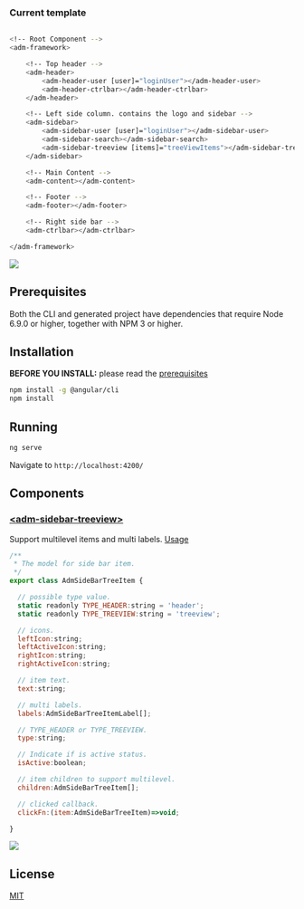 ### Current template

```bash

<!-- Root Component -->
<adm-framework>

    <!-- Top header -->
    <adm-header>
        <adm-header-user [user]="loginUser"></adm-header-user>
        <adm-header-ctrlbar></adm-header-ctrlbar>
    </adm-header>

    <!-- Left side column. contains the logo and sidebar -->
    <adm-sidebar>
        <adm-sidebar-user [user]="loginUser"></adm-sidebar-user>
        <adm-sidebar-search></adm-sidebar-search>
        <adm-sidebar-treeview [items]="treeViewItems"></adm-sidebar-treeview>
    </adm-sidebar>

    <!-- Main Content -->
    <adm-content></adm-content>

    <!-- Footer -->
    <adm-footer></adm-footer>

    <!-- Right side bar -->
    <adm-ctrlbar></adm-ctrlbar>

</adm-framework>

```

![](https://github.com/zmlcoder/angular2-adminlte/blob/master/screenshots/demo.gif)

## Prerequisites

Both the CLI and generated project have dependencies that require Node 6.9.0 or higher, together
with NPM 3 or higher.

## Installation

**BEFORE YOU INSTALL:** please read the [prerequisites](#prerequisites)
```bash
npm install -g @angular/cli
npm install
```

## Running
```bash
ng serve
```
Navigate to `http://localhost:4200/`

## Components

### [&lt;adm-sidebar-treeview&gt;](https://github.com/zmlcoder/angular2-adminlte/blob/master/src/app/sidebar/adm-sidebar-treeview.component.ts)

Support multilevel items and multi labels.
[Usage](https://github.com/zmlcoder/angular2-adminlte/blob/master/src/app/app.component.ts)

```javascript
/**
 * The model for side bar item.
 */
export class AdmSideBarTreeItem {

  // possible type value.
  static readonly TYPE_HEADER:string = 'header';
  static readonly TYPE_TREEVIEW:string = 'treeview';

  // icons.
  leftIcon:string;
  leftActiveIcon:string;
  rightIcon:string;
  rightActiveIcon:string;

  // item text.
  text:string;

  // multi labels.
  labels:AdmSideBarTreeItemLabel[];

  // TYPE_HEADER or TYPE_TREEVIEW.
  type:string;

  // Indicate if is active status.
  isActive:boolean;

  // item children to support multilevel.
  children:AdmSideBarTreeItem[];

  // clicked callback.
  clickFn:(item:AdmSideBarTreeItem)=>void;

}

```
![](https://github.com/zmlcoder/angular2-adminlte/blob/master/screenshots/sidebar.gif)

## License
 [MIT](/LICENSE)
